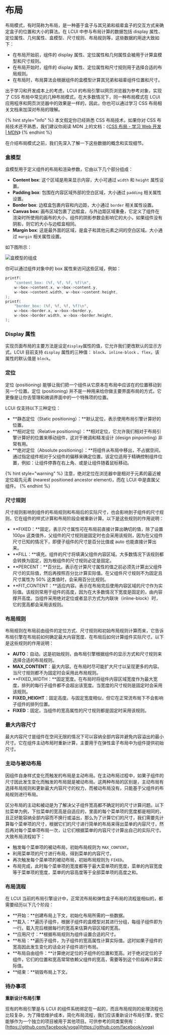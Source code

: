 # 布局

布局模式，有时简称为布局，是一种基于盒子与其兄弟和祖辈盒子的交互方式来确定盒子的位置和大小的算法。在 LCUI 中参与布局计算的数据包括 display 属性、定位属性、几何属性、盒模型、尺寸规则、布局规则等，这些数据的用途大致如下：

* 在布局开始前，组件的 display 属性、定位属性和几何属性会被用于计算盒模型和尺寸规则。
* 在布局开始时，组件的 display 属性、定位属性和尺寸规则用于选择合适的布局规则。
* 在布局时，布局算法会根据组件的盒模型计算其兄弟和祖辈组件位置和尺寸。

出于学习和开发成本上的考虑，LCUI 的布局引擎以网页浏览器为参考对象，实现了 CSS 布局中常见的几种布局模式，在大多数情况下，同一种布局模式在 LCUI 应用程序和网页浏览器中的效果是一样的，因此，你也可以通过学习 CSS 布局相关文档来加深对布局的理解。

{% hint style="info" %}
本文假定你已经熟悉 CSS 布局技术，如果你对 CSS 布局技术还不熟悉，我们建议你阅读 MDN 上的文档：《[CSS 布局 - 学习 Web 开发 \| MDN](https://developer.mozilla.org/zh-CN/docs/Learn/CSS/CSS_layout)》
{% endhint %}

在介绍布局模式之前，我们先深入了解一下这些数据的概念和实现细节。

### 盒模型

盒模型用于定义组件的布局和渲染参数，它由以下几个部分组成：

* **Content box**: 这个区域是用来显示内容，大小可通过 `width` 和 `height` 属性设置。
* **Padding box**: 包围在内容区域外部的空白区域，大小通过 `padding` 相关属性设置。
* **Border box**: 边框盒包裹内容和内边距，大小通过 `border` 相关属性设置。
* **Canvas box:** 画布区域包裹了边框盒，与外边距区域重叠，它定义了组件在渲染时所使用的画布的大小，组件的阴影参数会影响它的大小，如果组件没有阴影，则它的大小与边框盒相同。
* **Margin box**: 这是最外面的区域，是盒子和其他元素之间的空白区域。大小通过 `margin` 相关属性设置。

如下图所示：

![&#x76D2;&#x6A21;&#x578B;&#x7684;&#x7EC4;&#x6210;](../.gitbook/assets/box-model.png)

你可以通过组件对象中的 box 属性来访问这些区域，例如：

```c
printf(
    "content_box: (%f, %f, %f, %f)\n",
    w->box->content.x, w->box->content.y,
    w->box->content.width, w->box->content.height,
);
printf(
    "border_box: (%f, %f, %f, %f)\n",
    w->box->border.x, w->box->border.y,
    w->box->border.width, w->box->border.height,
);

```

### Display 属性

 实现页面布局的主要方法是设定`display`属性的值，它允许我们更改默认的显示方式。LCUI 目前支持 `display` 属性的三种值： `block`、`inline-block` 、`flex`，该属性的默认值是 `block`。

### 定位

定位 \(positioning\) 能够让我们把一个组件从它原本在布局中应该在的位置移动到另一个位置。定位 \(positioning\) 并不是一种用来给你做主要界面布局的方式，它更像是让你去管理和微调界面中的一个特殊项的位置。

LCUI 仅支持以下三种定位：

* **静态定位（Static positioning）：**默认定位，表示使用布局引擎计算好的位置。
* **相对定位（Relative positioning）：**相对定位，它允许我们相对于布局引擎计算好的位置来移动组件，这对于微调和精准设计 \(design pinpointing\) 非常有用。
* **绝对定位（Absolute positioning）：**将组件从布局中移出，不占据空间，通过指定组件相对于父组件的偏移来确定位置。该定位适用于精确控制组件位置，例如：让组件停靠在右上角、或是让组件随着鼠标移动。

{% hint style="warning" %}
注意，绝对定位在浏览器中是相对于元素的最近被定位祖先元素 \(nearest positioned ancestor element\)，而在 LCUI 中是直属父组件。
{% endhint %}

### 尺寸规则

尺寸规则影响到组件的布局规则和布局后的实际尺寸，也会影响到子组件的尺寸规则，它在组件的样式计算和布局阶段会被重新计算。以下是这些规则的作用说明：

* **FIXED：**固定。表示尺寸属性可在布局前直接计算出确切的值，除了设置 100px 这类值外，父组件的尺寸规则是固定时也会采用该规则，因为在父组件尺寸已知的情况下，即便子组件的尺寸是百分比值或 auto 也能直接计算出来。
* **FILL：**填充。组件的尺寸将填满父组件内容区域。大多数情况下该规则都会转换为固定，因为根组件的尺寸规则必定是固定。
* **PERCENT：**百分比。表示在计算尺寸属性的值之前必须先计算出父组件尺寸的实际值，然后再按照百分比计算实际值。在父组件尺寸规则不为固定且尺寸属性为 50% 这类值时，会采用百分比规则。
* **FIT\_CONTENT：**适应内容。表示在布局完后使用内容区域的尺寸作为实际值。该规则常用于组件的高度，因为在大多数情况下宽度是固定的，由内容撑开高度。当组件采用绝对定位或者显示方式为内联块（inline-block）时，它的宽高都会采用该规则。

### 布局规则

布局规则在布局前由组件的定位方式、尺寸规则和初始布局规则计算而来，它告诉布局引擎在布局前如何确定最大内容宽度、在布局后如何计算组件实际尺寸。以下是这些规则的作用说明：

* **AUTO**：自动。这是初始规则，由布局引擎根据组件的显示方式和尺寸规则来选择合适的布局规则。
* **MAX\_CONTENT**：最大内容。在布局时尽可能扩大尺寸以呈现更多的内容。当尺寸规则都不为固定时会采用此布局规则。
* **FIXED\_WIDTH：**固定宽度。在布局时将组件内容区域宽度作为最大宽度，排列的每行子组件都不会超出该宽度。当宽度的尺寸规则是固定时会采用该规则。
* **FIXED\_HEIGHT**：固定高度。与固定宽度相似，但它在正常流布局下不会影响子组件的排列位置。
* **FIXED**：固定。当组件的宽高属性的尺寸规则都是固定时采用该规则。

### 最大内容尺寸

最大内容尺寸是组件在空间无限的情况下可以容纳全部内容并避免内容溢出的最小尺寸。它在组件主动布局时重新计算，主要用于在弹性盒子布局中为组件提供初始尺寸。

### 主动与被动布局

因组件自身样式变化而触发的布局是主动布局。在主动布局过程中，如果子组件的尺寸因此发生变化而触发的布局就是被动布局。这两种布局的区别是，主动布局有选择布局规则和更新最大内容尺寸的权力，而被动布局没有，只能基于父组件的布局规则进行布局。

区分布局的主动和被动是为了解决父子组件宽高都不确定时的尺寸计算问题。以下拉菜单为例，下拉菜单的宽高是自适应的，里面的每个菜单项的宽度都是相同的，且正好能容纳全部内容而不换行或溢出，那么为了计算它们的尺寸，我们需要先计算每个菜单项的尺寸，根据它们的尺寸进行简单的布局来得出菜单的内容尺寸，然后再对每个菜单项布局一次，让它们根据菜单的内容尺寸计算出自己的实际尺寸。大致布局流程如下：

* 触发每个菜单项的被动布局，初始布局规则为 `MAX_CONTENT`。
* 利用菜单项的尺寸进行布局，得到菜单的内容尺寸。
* 再次触发每个菜单项的被动布局，初始布局规则为 `FIXED`。
* 布局完成，此时每个菜单项的宽度都等于最大菜单项的宽度，菜单的内容宽度等于菜单项的宽度，菜单的内容高度等于全部菜单项的高度之和。

### 布局流程

在 LCUI 当前的布局引擎设计中，正常流布局和弹性盒子布局的流程是相似的，都需要经历以下几个阶段：

* **开始：**创建布局上下文，初始化布局所需的一些数据。
* **载入：**遍历子组件，根据子组件的盒模型对其进行分组，每组子组件即为一行。载入完后根据每行的宽高来估算内容区域的宽高。
* **应用尺寸：**根据布局规则为组件设置合适的尺寸。
* **布局：**遍历子组件，为子组件的宽高属性计算实际值。这时如果子组件的宽高因此发生变化的话会对子组件进行布局。
* **布局自由组件：**计算绝对定位的子组件的位置和宽高。对于绝对定位的子组件，它们的位置和宽高常常依赖父组件的宽高，需要等到这个阶段再计算实际值。
* **结束：**销毁布局上下文。

### 待办事项

**重新设计布局引擎**

现有的布局引擎是与 LCUI 的组件系统绑定在一起的，而且布局规则的处理流程也比较复杂，为了降低维护成本，简化布局流程，我们应该重新设计布局引擎，使它能够作为一个独立的项目被用于其他项目。可供参考的同类案例有：[https://github.com/facebook/yoga](https://github.com/facebook/yoga)




